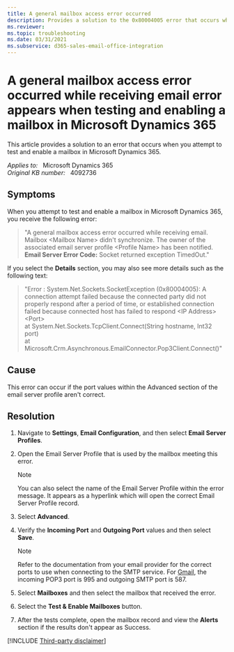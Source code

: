 ```yaml
---
title: A general mailbox access error occurred
description: Provides a solution to the 0x80004005 error that occurs when you attempt to test and enable a mailbox in Microsoft Dynamics 365.
ms.reviewer: 
ms.topic: troubleshooting
ms.date: 03/31/2021
ms.subservice: d365-sales-email-office-integration
---
```

# A general mailbox access error occurred while receiving email error appears when testing and enabling a mailbox in Microsoft Dynamics 365

This article provides a solution to an error that occurs when you attempt to test and enable a mailbox in Microsoft Dynamics 365.

_Applies to:_ &nbsp; Microsoft Dynamics 365  
_Original KB number:_ &nbsp; 4092736

## Symptoms

When you attempt to test and enable a mailbox in Microsoft Dynamics 365, you receive the following error:

> "A general mailbox access error occurred while receiving email. Mailbox \<Mailbox Name> didn't synchronize. The owner of the associated email server profile \<Profile Name> has been notified.  
**Email Server Error Code:**  Socket returned exception TimedOut."

If you select the **Details** section, you may also see more details such as the following text:

> "Error : System.Net.Sockets.SocketException (0x80004005): A connection attempt failed because the connected party did not properly respond after a period of time, or established connection failed because connected host has failed to respond \<IP Address>\<Port>  
   at System.Net.Sockets.TcpClient.Connect(String hostname, Int32 port)  
   at Microsoft.Crm.Asynchronous.EmailConnector.Pop3Client.Connect()"

## Cause

This error can occur if the port values within the Advanced section of the email server profile aren't correct.

## Resolution

1. Navigate to **Settings**, **Email Configuration**, and then select **Email Server Profiles**.
2. Open the Email Server Profile that is used by the mailbox meeting this error.

    > [!NOTE]
    > You can also select the name of the Email Server Profile within the error message. It appears as a hyperlink which will open the correct Email Server Profile record.

3. Select **Advanced**.
4. Verify the **Incoming Port** and **Outgoing Port** values and then select **Save**.

    > [!NOTE]
    > Refer to the documentation from your email provider for the correct ports to use when connecting to the SMTP service. For [Gmail](https://support.google.com/mail/answer/7104828), the incoming POP3 port is 995 and outgoing SMTP port is 587.

5. Select **Mailboxes** and then select the mailbox that received the error.
6. Select the **Test & Enable Mailboxes** button.
7. After the tests complete, open the mailbox record and view the **Alerts** section if the results don't appear as Success.

[!INCLUDE [Third-party disclaimer](../../includes/third-party-disclaimer.md)]
